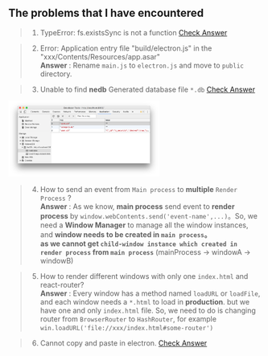 ## The problems that I have encountered

> 1. TypeError: fs.existsSync is not a function [Check Answer](https://github.com/electron/electron/issues/9920)

> 2. Error: Application entry file "build/electron.js" in the "xxx/Contents/Resources/app.asar"  
> **Answer** : Rename `main.js` to `electron.js` and move to `public` directory.

> 3. Unable to find **nedb** Generated database file `*.db` [Check Answer](https://github.com/louischatriot/nedb#browser-version)

<img alt="nedb" src="./nedb.png" width="300" style="display:inline-block;"/>

> 4. How to send an event from `Main process` to **multiple** `Render Process` ?  
> **Answer** : As we know, **main process** send event to **render process** by `window.webContents.send('event-name',...)`。So, we need a **Window Manager** to manage all the window instances, and **window needs to be created in `main process`。  
as we cannot get `child-window instance which created in render process` from `main process`** (mainProcess -> windowA -> windowB)

> 5. How to render different windows with only one `index.html` and react-router?  
> **Answer** : Every window has a method named `loadURL` or `loadFile`, and each window needs a `*.html` to load in **production**. but we have one and only `index.html` file. So, we need to do is changing router from `BrowserRouter` to `HashRouter`, for example `win.loadURL('file://xxx/index.html#some-router')`

> 6. Cannot copy and paste in electron. [Check Answer](https://pracucci.com/atom-electron-enable-copy-and-paste.html)